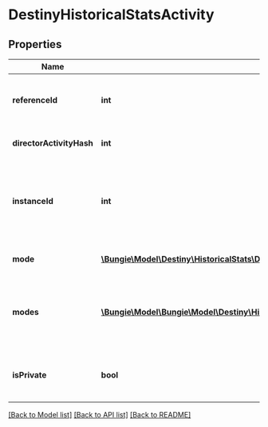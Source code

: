 # DestinyHistoricalStatsActivity

## Properties
Name | Type | Description | Notes
------------ | ------------- | ------------- | -------------
**referenceId** | **int** | The unique hash identifier of the DestinyActivityDefinition that was played. If I had this to do over, it&#39;d be named activityHash. Too late now. | [optional] 
**directorActivityHash** | **int** | The unique hash identifier of the DestinyActivityDefinition that was played. | [optional] 
**instanceId** | **int** | The unique identifier for this *specific* match that was played.  This value can be used to get additional data about this activity such as who else was playing via the GetPostGameCarnageReport endpoint. | [optional] 
**mode** | [**\Bungie\Model\Destiny\HistoricalStats\Definitions\DestinyActivityModeType**](DestinyActivityModeType.md) | Indicates the most specific game mode of the activity that we could find. | [optional] 
**modes** | [**\Bungie\Model\\Bungie\Model\Destiny\HistoricalStats\Definitions\DestinyActivityModeType[]**](DestinyActivityModeType.md) | The list of all Activity Modes to which this activity applies, including aggregates. This will let you see, for example, whether the activity was both Clash and part of the Trials of the Nine event. | [optional] 
**isPrivate** | **bool** | Whether or not the match was a private match. There&#39;s no private matches in Destiny 2... yet... DUN DUN DUNNNN | [optional] 

[[Back to Model list]](../README.md#documentation-for-models) [[Back to API list]](../README.md#documentation-for-api-endpoints) [[Back to README]](../README.md)


